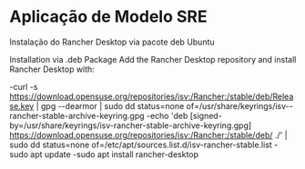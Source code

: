 # Aplicação de Modelo SRE

Instalação do Rancher Desktop via pacote deb Ubuntu 

Installation via .deb Package
Add the Rancher Desktop repository and install Rancher Desktop with:

-curl -s https://download.opensuse.org/repositories/isv:/Rancher:/stable/deb/Release.key | gpg --dearmor | sudo dd status=none of=/usr/share/keyrings/isv--rancher-stable-archive-keyring.gpg
-echo 'deb [signed-by=/usr/share/keyrings/isv-rancher-stable-archive-keyring.gpg] https://download.opensuse.org/repositories/isv:/Rancher:/stable/deb/ ./' | sudo dd status=none of=/etc/apt/sources.list.d/isv-rancher-stable.list
-sudo apt update
-sudo apt install rancher-desktop
